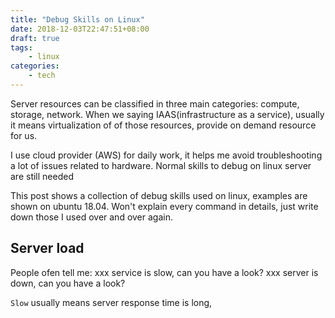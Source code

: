 ```yaml
---
title: "Debug Skills on Linux"
date: 2018-12-03T22:47:51+08:00
draft: true
tags:
    - linux
categories:
    - tech
---
```


Server resources can be classified in three main categories: compute, storage, network. When we saying IAAS(infrastructure as a service), usually it means virtualization of of those resources, provide on demand resource for us.

I use cloud provider (AWS) for daily work, it helps me avoid troubleshooting a lot of issues related to hardware. Normal skills to debug on linux server are still needed

This post shows a collection of debug skills used on linux, examples are shown on ubuntu 18.04. Won't explain every command in details, just write down those I used over and over again.

## Server load

People ofen tell me: xxx service is slow, can you have a look? xxx server is down, can you have a look?

`Slow` usually means server response time is long,  